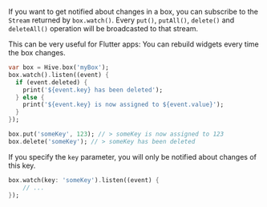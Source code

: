 If you want to get notified about changes in a box, you can subscribe to the `Stream` returned by `box.watch()`. Every `put()`, `putAll()`, `delete()` and `deleteAll()` operation will be broadcasted to that stream.

This can be very useful for Flutter apps: You can rebuild widgets every time the box changes.

```dart
var box = Hive.box('myBox');
box.watch().listen((event) {
  if (event.deleted) {
    print('${event.key} has been deleted');
  } else {
    print('${event.key} is now assigned to ${event.value}');
  }
});

box.put('someKey', 123); // > someKey is now assigned to 123
box.delete('someKey'); // > someKey has been deleted
```

If you specify the `key` parameter, you will only be notified about changes of this key.

```dart
box.watch(key: 'someKey').listen((event) {
    // ...
});
```